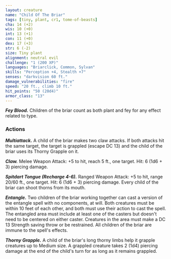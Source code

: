 ```yaml
---
layout: creature
name: "Child Of The Briar"
tags: [tiny, plant, cr1, tome-of-beasts]
cha: 14 (+2)
wis: 10 (+0)
int: 13 (+1)
con: 11 (+0)
dex: 17 (+3)
str: 6 (-2)
size: Tiny plant
alignment: neutral evil
challenge: "1 (200 XP)"
languages: "Briarclick, Common, Sylvan"
skills: "Perception +4, Stealth +7"
senses: "darkvision 60 ft."
damage_vulnerabilities: "fire"
speed: "20 ft., climb 10 ft."
hit_points: "50 (20d4)"
armor_class: "13"
---
```


***Fey Blood.*** Children of the briar count as both plant and fey for any effect related to type.

### Actions

***Multiattack.*** A child of the briar makes two claw attacks. If both attacks hit the same target, the target is grappled (escape DC 13) and the child of the briar uses its Thorny Grapple on it.

***Claw.*** Melee Weapon Attack: +5 to hit, reach 5 ft., one target. Hit: 6 (1d6 + 3) piercing damage.

***Spitdart Tongue (Recharge 4-6).*** Ranged Weapon Attack: +5 to hit, range 20/60 ft., one target. Hit: 6 (1d6 + 3) piercing damage. Every child of the briar can shoot thorns from its mouth.

***Entangle.*** Two children of the briar working together can cast a version of the entangle spell with no components, at will. Both creatures must be within 10 feet of each other, and both must use their action to cast the spell. The entangled area must include at least one of the casters but doesn't need to be centered on either caster. Creatures in the area must make a DC 13 Strength saving throw or be restrained. All children of the briar are immune to the spell's effects.

***Thorny Grapple.*** A child of the briar's long thorny limbs help it grapple creatures up to Medium size. A grappled creature takes 2 (1d4) piercing damage at the end of the child's turn for as long as it remains grappled.


